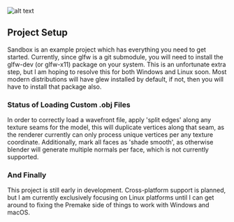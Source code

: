 

![alt text](https://github.com/jimdox/black_box/blob/master/juno_engine/res/juno-s.jpg)


## Project Setup
Sandbox is an example project which has everything you need to get started. Currently, since glfw is a git submodule, you will need to install the glfw-dev (or glfw-x11) package on your system. This is an unfortunate extra step, but I am hoping to resolve this for both Windows and Linux soon. Most modern distributions will have glew installed by default, if not, then you will have to install that package also. 


### Status of Loading Custom .obj Files
In order to correctly load a wavefront file, apply 'split edges' along any texture seams for the model, this will duplicate vertices along that seam, as the renderer currently can only process unique vertices per any texture coordinate. Additionally, mark all faces as 'shade smooth', as otherwise blender will generate multiple normals per face, which is not currently supported.


### And Finally
This project is still early in development. Cross-platform support is planned, but I am currently exclusively focusing on Linux platforms until I can get around to fixing the Premake side of things to work with Windows and macOS.

    